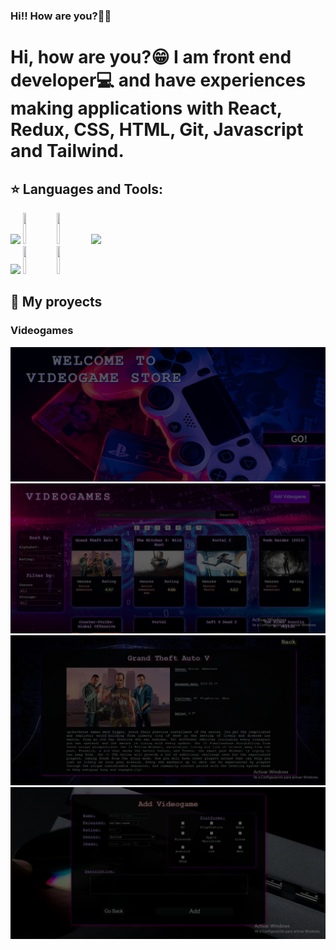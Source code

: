 ### Hi!! How are you?👋😁

<h1>Hi, how are you?😁
I am front end developer💻 and have experiences making applications with React, Redux, CSS, HTML, Git, Javascript and Tailwind.
</h1>

## :star: Languages and Tools:

<p>
  <code><img width="10%" src="https://www.vectorlogo.zone/logos/w3_html5/w3_html5-ar21.svg"></code>
  <code><img width="10%" height="50px" src="https://cdn.iconscout.com/icon/free/png-256/css3-9-1175237.png"></code>
  <code><img width="10%" height="50px" src="https://1000marcas.net/wp-content/uploads/2020/11/JavaScript-logo.png"></code>
  <code><img width="10%" src="https://www.vectorlogo.zone/logos/git-scm/git-scm-ar21.svg"></code>
  <br />
  <code><img width="10%" src="https://www.vectorlogo.zone/logos/reactjs/reactjs-ar21.svg"></code>
  <code><img width="10%" height="45" src="https://cdn.worldvectorlogo.com/logos/redux.svg"></code>
  <code><img width= "10%" height= "45" src= "https://www.vectorlogo.zone/logos/tailwindcss/tailwindcss-ar21.png"></code>
  <br />
</p>

## :pushpin: My proyects

<h3>Videogames</h3>

<p>
  <a><img src="https://github.com/Pablo333333/Pablo333333/blob/main/images/videogames.png"></a>
  <a><img src="https://github.com/Pablo333333/Pablo333333/blob/main/images/home.png"></a>
  <a><img src="https://github.com/Pablo333333/Pablo333333/blob/main/images/detail.png"></a>
  <a><img src="https://github.com/Pablo333333/Pablo333333/blob/main/images/addVideogame.png"></a>
</p>